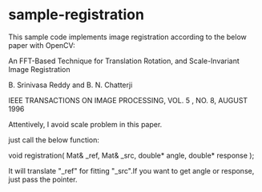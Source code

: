 # sample-registration

This sample code implements image registration according to the below paper with OpenCV:

An FFT-Based Technique for Translation Rotation, and Scale-Invariant Image Registration

B. Srinivasa Reddy and B. N. Chatterji

IEEE TRANSACTIONS ON IMAGE PROCESSING, VOL. 5 , NO. 8, AUGUST 1996

Attentively, I avoid scale problem in this paper.

just call the below function:

void registration(
	Mat& _ref,
	Mat& _src,
	double* angle,
	double* response
); 

It will translate "_ref" for fitting "_src".If you want to get angle or response, just pass the pointer.


